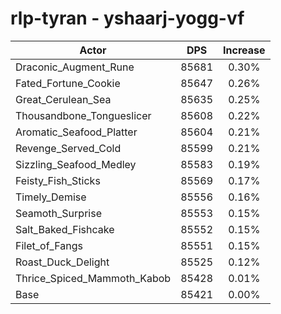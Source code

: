# rlp-tyran - yshaarj-yogg-vf
| Actor | DPS | Increase |
|---|:---:|:---:|
|Draconic_Augment_Rune|85681|0.30%|
|Fated_Fortune_Cookie|85647|0.26%|
|Great_Cerulean_Sea|85635|0.25%|
|Thousandbone_Tongueslicer|85608|0.22%|
|Aromatic_Seafood_Platter|85604|0.21%|
|Revenge_Served_Cold|85599|0.21%|
|Sizzling_Seafood_Medley|85583|0.19%|
|Feisty_Fish_Sticks|85569|0.17%|
|Timely_Demise|85556|0.16%|
|Seamoth_Surprise|85553|0.15%|
|Salt_Baked_Fishcake|85552|0.15%|
|Filet_of_Fangs|85551|0.15%|
|Roast_Duck_Delight|85525|0.12%|
|Thrice_Spiced_Mammoth_Kabob|85428|0.01%|
|Base|85421|0.00%|
